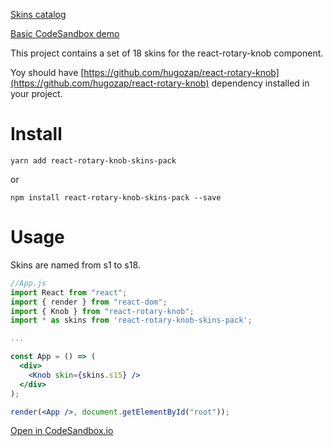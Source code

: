 
[Skins catalog](http://react-rotary-knob-skins-preview.surge.sh/)

[Basic CodeSandbox demo](https://codesandbox.io/s/6w9vqn0x3w)

This project contains a set of 18 skins for the react-rotary-knob component.

Yoy should have [https://github.com/hugozap/react-rotary-knob](https://github.com/hugozap/react-rotary-knob) dependency installed in your project.

# Install

`yarn add react-rotary-knob-skins-pack`

or

`npm install react-rotary-knob-skins-pack --save`

# Usage

Skins are named from s1 to s18. 

```jsx
//App.js
import React from "react";
import { render } from "react-dom";
import { Knob } from "react-rotary-knob";
import * as skins from 'react-rotary-knob-skins-pack';

...

const App = () => (
  <div>
    <Knob skin={skins.s15} />
  </div>
);

render(<App />, document.getElementById("root"));
```
[Open in CodeSandbox.io](https://codesandbox.io/s/6w9vqn0x3w)


